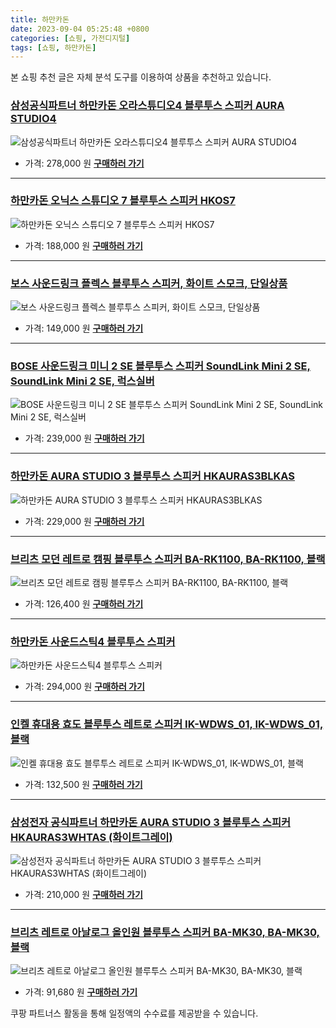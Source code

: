 ```yaml
---
title: 하만카돈
date: 2023-09-04 05:25:48 +0800
categories: [쇼핑, 가전디지털]
tags: [쇼핑, 하만카돈]
---
```

본 쇼핑 추천 글은 자체 분석 도구를 이용하여 상품을 추천하고 있습니다.
### [삼성공식파트너 하만카돈 오라스튜디오4 블루투스 스피커 AURA STUDIO4](https://link.coupang.com/re/AFFSDP?lptag=AF1030537&pageKey=7458014262&itemId=19432764580&vendorItemId=86543976919&traceid=V0-153-808a5bc5542a5d3b&requestid=20230907052548441174224255&token=31850C%7CMIXED)
![삼성공식파트너 하만카돈 오라스튜디오4 블루투스 스피커 AURA STUDIO4](https://ads-partners.coupang.com/image1/eJAoHbnaC9GvchGzeMno9hymBGx7AymdcPSDj7xA1gJHvE6VpSxsHTn354sTwNU55AUuxW9f7_BJlGx7jdZy_7pCMdSqQGNcLanOGIy4V9L8GrpqKPBbv4KCgsuWZuBtgX1lyLXCBKwPthzJaQ-nDPB3uJjFCn0MbvsY-gqKIalP9d1PMG77RpXNN7AJ1xeD9J3aj18YY09GXsdVXrCoF7e0XV-oX_pVpxkjQEShtkO-3NSKkNpG7etNRNGCqy545voaUEFwUpUU24dE3rDSpwUOjfqxg7dKPz6PnjbbeXE=)
- 가격: 278,000 원
[**구매하러 가기**](https://link.coupang.com/re/AFFSDP?lptag=AF1030537&pageKey=7458014262&itemId=19432764580&vendorItemId=86543976919&traceid=V0-153-808a5bc5542a5d3b&requestid=20230907052548441174224255&token=31850C%7CMIXED)
---
### [하만카돈 오닉스 스튜디오 7 블루투스 스피커 HKOS7](https://link.coupang.com/re/AFFSDP?lptag=AF1030537&pageKey=7126337036&itemId=17854950524&vendorItemId=85018280637&traceid=V0-153-ce9409d6cdcadeb6&requestid=20230907052548441174224255&token=31850C%7CMIXED)
![하만카돈 오닉스 스튜디오 7 블루투스 스피커 HKOS7](https://ads-partners.coupang.com/image1/pvTeyzgn-tJhbD7tpnpBPBEQsYQvdItlRqzeuXgBPn_1PbAa52DZ-lfwy6iw76FFQgakhSTGdnRTqXwEFVXPo9M_Rot-t1qjqstPNfMktEVcmjXBLW-1XXqmbhgbbAk0IGut7FcJG3VDxh6GU980KiTNNcixJCnD3MPXv6rqLVW8ASAq1zZYtTv34ypI3H-1PxMW4RjFFxk3scuQURcKrEEErEAIAL6Kbe8T6ZQM0lFFsMh9lmEzSdGVz3nsrTUp9BHU15PHAeRFsj2f1cXqqBjiXiTT6jiIh3lU_kYb7HA=)
- 가격: 188,000 원
[**구매하러 가기**](https://link.coupang.com/re/AFFSDP?lptag=AF1030537&pageKey=7126337036&itemId=17854950524&vendorItemId=85018280637&traceid=V0-153-ce9409d6cdcadeb6&requestid=20230907052548441174224255&token=31850C%7CMIXED)
---
### [보스 사운드링크 플렉스 블루투스 스피커, 화이트 스모크, 단일상품](https://link.coupang.com/re/AFFSDP?lptag=AF1030537&pageKey=6297733301&itemId=13005523899&vendorItemId=80268718051&traceid=V0-153-454647295bff1a4c&clickBeacon=fKkfyAxUZYkduFRgpBny6DjkIzsIw8jvp1OCfsI8OmldgUHO4rhWwHV6OO3Sc2C93k0H4rPWu0okZXcv921a%2BxUdtGo6aDxU4V8KcUJGztOIbzUp7oW%2BeU8eNtVkZQCzboolJjz0qcA%2BGKZmJCc%2BJrSFCXkqsa5iO8F36xiAurUEMb8ExiJFXwQkMWsuNaFscBxxoAYmUcOjK3lfLcBCKojn2DVUDG8q0CeBL%2Fv%2B%2BYV2wYj9J%2FOP1VvMzPBkR0l52S6wJAouw40PZhJ4QB%2BOUarpwwjhFatbj%2BatbthhKbyQkm4Laufdle02jUrtZ9XhLewNFKeOa%2B4RbJ1ZyrNMdP3H7b81rT473XIeYyqo7fFM%2FWcPxCzlS5bktaDe%2BESKPA8JKRGSk9329H0%2FMvyeoLQAb1twvbBCTU0PkZclz%2BFImalRqLhnYNpFywUG8EFAIDptJrjGYpBBdMPP7UMxCIT54saSkYToC%2BZsJBPKlSpWHjBIk5TcmJ9ilApnsaDh%2FMAtLdXfLOVy3SRTO9tYzzldW2n33Z%2BoCC7VKgF3HnnjtCosKSJPbe68D5hARJrJ8W7Pje1sYJk696W41CqSVhik8XG7KtnpedTaJ0GXOnFk9UEWq61g5DKYSIVu0k3%2BLidtLI5R8bbliEkvpgvU0Zd%2FB%2Bc4n3TXtAUscEOO20iv08YmtZTZgmU7rFv00D1nRd2WpEOvj6QQaekKbElAy6DFHgXhEUBO5VWC1H5ZlhGSkt53VAGkE%2FYvn4FAKpRr25vI5DYLmRRPOMiT2cK86B6DSP%2FQR3TtvfQjjqNUousdcZw5OyoQN6vXsfWm%2B0y3HNh2YBxIQcYbsK71100hQK2ilFOAGrl%2F07sW1m0sfyMhlMLyWkmZtYwdeFmCFQ%2Fo&requestid=20230907052548441174224255&token=31850C%7CMIXED)
![보스 사운드링크 플렉스 블루투스 스피커, 화이트 스모크, 단일상품](https://ads-partners.coupang.com/image1/ch52-b9O9xsrXC6-cgoUaGZD3NXoIFMnE-9P5eqGTujMZO1t3Cucnbt5OuyUi9DPXpFSarqBhfZGg9Fz9fSKfwASO7uCq2fBCx02zr0A7hKwOfRWxEUWIeTL33pYB__lxHed8gcb921xs3Z3ORGfsEYBHYupmzMP_xHYyP9WH_0L4rANTP4Lh72qQLJafWCf_TnlRg8dEu_xaU2BlSN6yJuEe-na4rXla0mrK7u1SGCcyq4WzAMALIrFTaI9swuz9e8MCxug6AqAmTRzb74Qtn6BSbc8)
- 가격: 149,000 원
[**구매하러 가기**](https://link.coupang.com/re/AFFSDP?lptag=AF1030537&pageKey=6297733301&itemId=13005523899&vendorItemId=80268718051&traceid=V0-153-454647295bff1a4c&clickBeacon=fKkfyAxUZYkduFRgpBny6DjkIzsIw8jvp1OCfsI8OmldgUHO4rhWwHV6OO3Sc2C93k0H4rPWu0okZXcv921a%2BxUdtGo6aDxU4V8KcUJGztOIbzUp7oW%2BeU8eNtVkZQCzboolJjz0qcA%2BGKZmJCc%2BJrSFCXkqsa5iO8F36xiAurUEMb8ExiJFXwQkMWsuNaFscBxxoAYmUcOjK3lfLcBCKojn2DVUDG8q0CeBL%2Fv%2B%2BYV2wYj9J%2FOP1VvMzPBkR0l52S6wJAouw40PZhJ4QB%2BOUarpwwjhFatbj%2BatbthhKbyQkm4Laufdle02jUrtZ9XhLewNFKeOa%2B4RbJ1ZyrNMdP3H7b81rT473XIeYyqo7fFM%2FWcPxCzlS5bktaDe%2BESKPA8JKRGSk9329H0%2FMvyeoLQAb1twvbBCTU0PkZclz%2BFImalRqLhnYNpFywUG8EFAIDptJrjGYpBBdMPP7UMxCIT54saSkYToC%2BZsJBPKlSpWHjBIk5TcmJ9ilApnsaDh%2FMAtLdXfLOVy3SRTO9tYzzldW2n33Z%2BoCC7VKgF3HnnjtCosKSJPbe68D5hARJrJ8W7Pje1sYJk696W41CqSVhik8XG7KtnpedTaJ0GXOnFk9UEWq61g5DKYSIVu0k3%2BLidtLI5R8bbliEkvpgvU0Zd%2FB%2Bc4n3TXtAUscEOO20iv08YmtZTZgmU7rFv00D1nRd2WpEOvj6QQaekKbElAy6DFHgXhEUBO5VWC1H5ZlhGSkt53VAGkE%2FYvn4FAKpRr25vI5DYLmRRPOMiT2cK86B6DSP%2FQR3TtvfQjjqNUousdcZw5OyoQN6vXsfWm%2B0y3HNh2YBxIQcYbsK71100hQK2ilFOAGrl%2F07sW1m0sfyMhlMLyWkmZtYwdeFmCFQ%2Fo&requestid=20230907052548441174224255&token=31850C%7CMIXED)
---
### [BOSE 사운드링크 미니 2 SE 블루투스 스피커 SoundLink Mini 2 SE, SoundLink Mini 2 SE, 럭스실버](https://link.coupang.com/re/AFFSDP?lptag=AF1030537&pageKey=1946638417&itemId=3304931954&vendorItemId=71291842321&traceid=V0-153-ca526313dbe88da9&clickBeacon=fKkfyAxUZYkduFRgpBny6DjkIzsIw8jvp1OCfsI8OmldgUHO4rhWwHV6OO3Sc2C93k0H4rPWu0okZXcv921a%2B4HrysJ48LWv5BB0g2thVcQoFNH6GO1qwfykMuS42AU2bfpwzrqD1ue%2FAqarkYGiOCC%2BchHDDVjPOcf7iwd5dRcEMb8ExiJFXwQkMWsuNaFscBxxoAYmUcOjK3lfLcBCKojn2DVUDG8q0CeBL%2Fv%2B%2BYV2wYj9J%2FOP1VvMzPBkR0l52S6wJAouw40PZhJ4QB%2BOUWCf2YufVi051o3E0nmC2LSvshj%2FngY7vZjMpM%2BjnhNAMWfU6dYTm4LdSacuhM9YN4Gw6sQg8AprHcRaAkEckmbTiidZMBycPOUKrtXY%2B3F5zCOySGrMTy9kkdHeRpFgg126dovxCCTm44tfGZ0PWcMXt%2BqmPCzBt8aIcubT4QT%2BQPf6GmkX8sCRGdVWxmB%2F7Z4IPIs%2BkB4jeiwDtmjxlJIXz1vS7EDOc438lu8T5SRukOJskDtImCrR0VE0KmV2kqk9DObm7SJZgHOpLCTMkhUUos0veh7HH9RHgTXQH04BptSF26O4RvVjR6c7sXSnwJJCDZ9mlqLDIA66Id%2BCbvDD2n%2Fnts34liPyi3oys1YMi1Djep7yGZjtFLtMW3AlxAqONGVoNg4Nn4VZhF0J5UCRCE9b4IbYYQ8DIC2u1hwXDy2Gr6sxGx2tW2BAJQmPVb6gdXnYOe083oI2QGq4F2iu6nYVCpQ6YwHKMV8FFTwWARESZhN%2BxfCMsA1C2MsmV%2FT6skzMJwo7pBGJzKGLgm4NSfWFaD8rfv%2BNbZsQaZstIgbugQkgrCBZFkInXFHLiaHUodRQKSfApsy1nfTpi%2Fk%3D&requestid=20230907052548441174224255&token=31850C%7CMIXED)
![BOSE 사운드링크 미니 2 SE 블루투스 스피커 SoundLink Mini 2 SE, SoundLink Mini 2 SE, 럭스실버](https://ads-partners.coupang.com/image1/oko__gCMil3uqOtxouMNO-mhXsaK5RCzmeE1hqE9Sz4PTaZRrOCXrnyynz7t0otMnslA7uMKMLE4H0NHf0AcXKDu4DYguOM_cDQUCz4nm_mMHNOjtqVFMpD2mBr3JFD2xNAEDQSzyJg_t7K7y-3HQRWEbBqSeAyPqCJCpA9cCqV_44fGUlWyVB6IRzz52eMZat-jl_rzKn3U0g1UV_Tn3bvv3YTM-jXPQznNSyjQ0Gq58dYZ3CZu5LgGwbSfnH2MzcvdRnqF-MS0s6Cn-f6l8tsy70FpHSs=)
- 가격: 239,000 원
[**구매하러 가기**](https://link.coupang.com/re/AFFSDP?lptag=AF1030537&pageKey=1946638417&itemId=3304931954&vendorItemId=71291842321&traceid=V0-153-ca526313dbe88da9&clickBeacon=fKkfyAxUZYkduFRgpBny6DjkIzsIw8jvp1OCfsI8OmldgUHO4rhWwHV6OO3Sc2C93k0H4rPWu0okZXcv921a%2B4HrysJ48LWv5BB0g2thVcQoFNH6GO1qwfykMuS42AU2bfpwzrqD1ue%2FAqarkYGiOCC%2BchHDDVjPOcf7iwd5dRcEMb8ExiJFXwQkMWsuNaFscBxxoAYmUcOjK3lfLcBCKojn2DVUDG8q0CeBL%2Fv%2B%2BYV2wYj9J%2FOP1VvMzPBkR0l52S6wJAouw40PZhJ4QB%2BOUWCf2YufVi051o3E0nmC2LSvshj%2FngY7vZjMpM%2BjnhNAMWfU6dYTm4LdSacuhM9YN4Gw6sQg8AprHcRaAkEckmbTiidZMBycPOUKrtXY%2B3F5zCOySGrMTy9kkdHeRpFgg126dovxCCTm44tfGZ0PWcMXt%2BqmPCzBt8aIcubT4QT%2BQPf6GmkX8sCRGdVWxmB%2F7Z4IPIs%2BkB4jeiwDtmjxlJIXz1vS7EDOc438lu8T5SRukOJskDtImCrR0VE0KmV2kqk9DObm7SJZgHOpLCTMkhUUos0veh7HH9RHgTXQH04BptSF26O4RvVjR6c7sXSnwJJCDZ9mlqLDIA66Id%2BCbvDD2n%2Fnts34liPyi3oys1YMi1Djep7yGZjtFLtMW3AlxAqONGVoNg4Nn4VZhF0J5UCRCE9b4IbYYQ8DIC2u1hwXDy2Gr6sxGx2tW2BAJQmPVb6gdXnYOe083oI2QGq4F2iu6nYVCpQ6YwHKMV8FFTwWARESZhN%2BxfCMsA1C2MsmV%2FT6skzMJwo7pBGJzKGLgm4NSfWFaD8rfv%2BNbZsQaZstIgbugQkgrCBZFkInXFHLiaHUodRQKSfApsy1nfTpi%2Fk%3D&requestid=20230907052548441174224255&token=31850C%7CMIXED)
---
### [하만카돈 AURA STUDIO 3 블루투스 스피커 HKAURAS3BLKAS](https://link.coupang.com/re/AFFSDP?lptag=AF1030537&pageKey=2052373824&itemId=3489229277&vendorItemId=80553023592&traceid=V0-153-fc4e833a9922b24b&requestid=20230907052548441174224255&token=31850C%7CMIXED)
![하만카돈 AURA STUDIO 3 블루투스 스피커 HKAURAS3BLKAS](https://ads-partners.coupang.com/image1/DQBDJ7Es-YO8iRTUDRGm0nx-jlZWt3w6qvxL5E_lA0KSKFjCUo4PnxG3UyRIU86OIZW2Ra661eDXv-Q94jXryy6Fde0fWRM66dToHiS_PK6gi86BQgB6GGzKMqU5nqF-x_iCl0JMzAEBPz0yrvbi76_17x2JzPuUVFgQikNsIyTA6q3AKyGXJg8AE7UmjtyL8xGbfagVIKoIWAQD_CjZM_AZ8CtTX7FRtmxESevcg7qdos38I9uxTByYUjg5DBseFnXhDI2XMNtOE_JmByk4_DbH6qZ9irrUhK1lFurlyTI=)
- 가격: 229,000 원
[**구매하러 가기**](https://link.coupang.com/re/AFFSDP?lptag=AF1030537&pageKey=2052373824&itemId=3489229277&vendorItemId=80553023592&traceid=V0-153-fc4e833a9922b24b&requestid=20230907052548441174224255&token=31850C%7CMIXED)
---
### [브리츠 모던 레트로 캠핑 블루투스 스피커 BA-RK1100, BA-RK1100, 블랙](https://link.coupang.com/re/AFFSDP?lptag=AF1030537&pageKey=6536302473&itemId=14536002456&vendorItemId=81778463081&traceid=V0-153-30a68ef17f6d4b30&clickBeacon=fKkfyAxUZYkduFRgpBny6DjkIzsIw8jvp1OCfsI8OmldgUHO4rhWwHV6OO3Sc2C93k0H4rPWu0okZXcv921a%2B57o9sQUgQHH5tckaC3ed1AoFNH6GO1qwfykMuS42AU2QZTD%2FlncELt18PbZW7HzxjHQRsmVMC1PLYBzCmGrmsMEMb8ExiJFXwQkMWsuNaFscBxxoAYmUcOjK3lfLcBCKojn2DVUDG8q0CeBL%2Fv%2B%2BYV2wYj9J%2FOP1VvMzPBkR0l5h50Wry%2BJz7hCfPmC64ubOSQaG0Zn8Ly7ny3o5oEFDYhGA2YVgwJR%2FFoikSri3gLav9mcRqz355RPnUJLWA6AByW5STDAJ67VZloQ3CHkw%2FmsgdGwtt2TQikYsVvsxfp0N64qAxWAtuBZ8LXvKN0Lrm6%2F1CjXtu7j5N7v%2FLMnNT1SFXXZFSo0TAPUJI%2F4EZ7PDW0nPdBvbir0wJpa7PfeEAzrgeJycXxKw9oPyT6RScxNYAh34uQWwnPgx5woIB1kE%2FnU61uWQZ7Mp4EKgx%2BxIAV%2Fwm4pe1BK%2FbHehqqvXJy7RkLyBVgS7s4Y6X5H%2FtKKiuO8yfe4xSsui7mCsfMaS8svXHc72sDsnKQ4FoYwAzwXX4NP%2BT8J4Fs7U6oL%2BQhu1nSbn7aOdH%2FYAWeB7%2Fz89QppQbmO31%2BV99yaFOCN0SGaReu0%2BOpigwvLL2BxQm5G%2Bfo%2FCatBdMbu3kefnPAtUimkRohBEdDqdVZY0cwpC2k6x3L6x6nwdEcLnC4ulFLE3G6BKPuBLGnOQd1gEBCKr6DEgkvtFBf049p513kTqwIKnt3Dv84fKuvX9Y9%2BpxZuP1rgCKluxzpC6hwexW8SPBtUVHqLazOPbwiCBtw%2BaCxhEPzeu3MLJm2nYk5pF9LA&requestid=20230907052548441174224255&token=31850C%7CMIXED)
![브리츠 모던 레트로 캠핑 블루투스 스피커 BA-RK1100, BA-RK1100, 블랙](https://ads-partners.coupang.com/image1/HRasYQJGr-yrZRxdHaZtGroe_sTm0fzViJUa2ZH-E-S98_19UqFmz7xMVT6exBMAbKjg3eP6pBknSiEP5e-xxCXerU6JoEoqlKMJ-1oTY5ae-emm2TtzUijZermQqsiULADLkuMDMrEBpSUQznptxyKmyv7PpYGzFeEyLK0cq3cXKEicwQV3haRxyaQ3xI4ILUAggFR8nC9D9w2cmmt_S86I13o1vR1Hnukjw32kGR8ATjbzDq7g_gFD902Oxnv4S1T_Adu5aAcAbJ3L5g==)
- 가격: 126,400 원
[**구매하러 가기**](https://link.coupang.com/re/AFFSDP?lptag=AF1030537&pageKey=6536302473&itemId=14536002456&vendorItemId=81778463081&traceid=V0-153-30a68ef17f6d4b30&clickBeacon=fKkfyAxUZYkduFRgpBny6DjkIzsIw8jvp1OCfsI8OmldgUHO4rhWwHV6OO3Sc2C93k0H4rPWu0okZXcv921a%2B57o9sQUgQHH5tckaC3ed1AoFNH6GO1qwfykMuS42AU2QZTD%2FlncELt18PbZW7HzxjHQRsmVMC1PLYBzCmGrmsMEMb8ExiJFXwQkMWsuNaFscBxxoAYmUcOjK3lfLcBCKojn2DVUDG8q0CeBL%2Fv%2B%2BYV2wYj9J%2FOP1VvMzPBkR0l5h50Wry%2BJz7hCfPmC64ubOSQaG0Zn8Ly7ny3o5oEFDYhGA2YVgwJR%2FFoikSri3gLav9mcRqz355RPnUJLWA6AByW5STDAJ67VZloQ3CHkw%2FmsgdGwtt2TQikYsVvsxfp0N64qAxWAtuBZ8LXvKN0Lrm6%2F1CjXtu7j5N7v%2FLMnNT1SFXXZFSo0TAPUJI%2F4EZ7PDW0nPdBvbir0wJpa7PfeEAzrgeJycXxKw9oPyT6RScxNYAh34uQWwnPgx5woIB1kE%2FnU61uWQZ7Mp4EKgx%2BxIAV%2Fwm4pe1BK%2FbHehqqvXJy7RkLyBVgS7s4Y6X5H%2FtKKiuO8yfe4xSsui7mCsfMaS8svXHc72sDsnKQ4FoYwAzwXX4NP%2BT8J4Fs7U6oL%2BQhu1nSbn7aOdH%2FYAWeB7%2Fz89QppQbmO31%2BV99yaFOCN0SGaReu0%2BOpigwvLL2BxQm5G%2Bfo%2FCatBdMbu3kefnPAtUimkRohBEdDqdVZY0cwpC2k6x3L6x6nwdEcLnC4ulFLE3G6BKPuBLGnOQd1gEBCKr6DEgkvtFBf049p513kTqwIKnt3Dv84fKuvX9Y9%2BpxZuP1rgCKluxzpC6hwexW8SPBtUVHqLazOPbwiCBtw%2BaCxhEPzeu3MLJm2nYk5pF9LA&requestid=20230907052548441174224255&token=31850C%7CMIXED)
---
### [하만카돈 사운드스틱4 블루투스 스피커](https://link.coupang.com/re/AFFSDP?lptag=AF1030537&pageKey=6328833756&itemId=13225729103&vendorItemId=80483902662&traceid=V0-153-5f88740c5311f244&requestid=20230907052548441174224255&token=31850C%7CMIXED)
![하만카돈 사운드스틱4 블루투스 스피커](https://ads-partners.coupang.com/image1/S2azKREFqgiRp1FmSwOWjEhJudcJ1bWFnvD5DAHWer2UBhypz5Pl4RpPksVFfXBqMMo9AcN6y7GthkEF8wBcmZk2fqmXkcV0ufycGrY4GjDFPH9u3YN8IEMVk9RH6wuFNAvRaTFTjyoNhEjzThP0RfolgEW7jxCAtdsQ80OqYWKuxonpA-izis54W--OK_uWlIIrsiUTD8J3wro3UVhWJ8RAU6GRDmCHqQNY0hv0eP3L0RotbUMf3PkZoC6QfialnXDHoUL_93Dgmr7ChlOy9tEPvflVV6JrU9QuHX2IdQ==)
- 가격: 294,000 원
[**구매하러 가기**](https://link.coupang.com/re/AFFSDP?lptag=AF1030537&pageKey=6328833756&itemId=13225729103&vendorItemId=80483902662&traceid=V0-153-5f88740c5311f244&requestid=20230907052548441174224255&token=31850C%7CMIXED)
---
### [인켈 휴대용 효도 블루투스 레트로 스피커 IK-WDWS_01, IK-WDWS_01, 블랙](https://link.coupang.com/re/AFFSDP?lptag=AF1030537&pageKey=6703706851&itemId=15537026410&vendorItemId=82756211991&traceid=V0-153-2aa3d6230b22f1d0&clickBeacon=fKkfyAxUZYkduFRgpBny6DjkIzsIw8jvp1OCfsI8OmldgUHO4rhWwHV6OO3Sc2C93k0H4rPWu0okZXcv921a%2B%2BQu2FyR%2FN8D2o8%2BoG7aOiQoFNH6GO1qwfykMuS42AU2uS2ufChdU8p%2F1VG6rDDKKvIZblWIb7Ku4SNhiq5VrzQEMb8ExiJFXwQkMWsuNaFscBxxoAYmUcOjK3lfLcBCKojn2DVUDG8q0CeBL%2Fv%2B%2BYV2wYj9J%2FOP1VvMzPBkR0l5QUskN0sgBhOLkfP%2BnOj2xcxqHCNn2%2Bz2LlIVaUlbTCwfmTIRQRmTu2RdLK2rJ2eu5i7QMaA1yVHWEiFcIbf0yeTlfzEEh%2BuTPy%2FyQrWHRZvP0Kmwa57Jh4dXu%2Bj%2F%2F5tPPA8JKRGSk9329H0%2FMvyeoLQAb1twvbBCTU0PkZclz%2BE1285PEJwC9V38h6rU6h92DmmOXadbrXMHnHManj0gqaNVAGpg5dj3O4nBXMzSMz1sbhJMGAUlP1ulwGDgNWPPXMSkOm%2B5%2FEdLlJipXq11XgY1Z%2BhDM6rmVBI4OOMLsFqnVfky5eL%2BgeaZXR9DIWTfxpmH4FZcoEhLfRHXterVvjAomAc%2FO3ECVYvYnUb86b029BK%2FQO0ZvNSrSufaq7tnEZ8uOPqkG%2FimHBQChT3Y9LQ26FOsF%2Fxy8odjkcYCFZ2p0mGpXEAEs%2BwnTTfmDHrJmtuj37NmjrDObDXeJOlMogJyy50CZGNHyXZKigM9cXcbGnL9%2FTvjP%2FC7Pp6EyFCJRklK%2FLjcgYh%2BC6f86BcFz42EsTzrPX6SYQSogSh2UbDsGsc0Zmuinwfrg7jhcNlsDFo2muobKW0557tlXLswj%2BaxBjpBcyRLDWJbc3bgno%2BzH%2BRRttXcbsRXzS1urgdk&requestid=20230907052548441174224255&token=31850C%7CMIXED)
![인켈 휴대용 효도 블루투스 레트로 스피커 IK-WDWS_01, IK-WDWS_01, 블랙](https://ads-partners.coupang.com/image1/JAD3kW-5jvBRGFOEJCX_ntCn80CxHXPWDecY5TZhf7iSQbvonySIA95rEPTrETT_j92XhW_QNjl567OINvJbOBtw_SkHQZWthdDRJlP7cXnWaGSHX7HCDkw-umrNTqhKPFAH8Ec68WCwF5YCtl9F1unopJn35dqP1fzEwYGQgzG0diQIGU3G7JrRv7blP-LuFjOUHwur3fjEpQVJckl6I26AaALUOIL5FwdsQiGYdUbUCYnc7zx8Wa53D6f0U2VKZlBvMys3rHKrMtK9dXKioEj3kAg=)
- 가격: 132,500 원
[**구매하러 가기**](https://link.coupang.com/re/AFFSDP?lptag=AF1030537&pageKey=6703706851&itemId=15537026410&vendorItemId=82756211991&traceid=V0-153-2aa3d6230b22f1d0&clickBeacon=fKkfyAxUZYkduFRgpBny6DjkIzsIw8jvp1OCfsI8OmldgUHO4rhWwHV6OO3Sc2C93k0H4rPWu0okZXcv921a%2B%2BQu2FyR%2FN8D2o8%2BoG7aOiQoFNH6GO1qwfykMuS42AU2uS2ufChdU8p%2F1VG6rDDKKvIZblWIb7Ku4SNhiq5VrzQEMb8ExiJFXwQkMWsuNaFscBxxoAYmUcOjK3lfLcBCKojn2DVUDG8q0CeBL%2Fv%2B%2BYV2wYj9J%2FOP1VvMzPBkR0l5QUskN0sgBhOLkfP%2BnOj2xcxqHCNn2%2Bz2LlIVaUlbTCwfmTIRQRmTu2RdLK2rJ2eu5i7QMaA1yVHWEiFcIbf0yeTlfzEEh%2BuTPy%2FyQrWHRZvP0Kmwa57Jh4dXu%2Bj%2F%2F5tPPA8JKRGSk9329H0%2FMvyeoLQAb1twvbBCTU0PkZclz%2BE1285PEJwC9V38h6rU6h92DmmOXadbrXMHnHManj0gqaNVAGpg5dj3O4nBXMzSMz1sbhJMGAUlP1ulwGDgNWPPXMSkOm%2B5%2FEdLlJipXq11XgY1Z%2BhDM6rmVBI4OOMLsFqnVfky5eL%2BgeaZXR9DIWTfxpmH4FZcoEhLfRHXterVvjAomAc%2FO3ECVYvYnUb86b029BK%2FQO0ZvNSrSufaq7tnEZ8uOPqkG%2FimHBQChT3Y9LQ26FOsF%2Fxy8odjkcYCFZ2p0mGpXEAEs%2BwnTTfmDHrJmtuj37NmjrDObDXeJOlMogJyy50CZGNHyXZKigM9cXcbGnL9%2FTvjP%2FC7Pp6EyFCJRklK%2FLjcgYh%2BC6f86BcFz42EsTzrPX6SYQSogSh2UbDsGsc0Zmuinwfrg7jhcNlsDFo2muobKW0557tlXLswj%2BaxBjpBcyRLDWJbc3bgno%2BzH%2BRRttXcbsRXzS1urgdk&requestid=20230907052548441174224255&token=31850C%7CMIXED)
---
### [삼성전자 공식파트너 하만카돈 AURA STUDIO 3 블루투스 스피커 HKAURAS3WHTAS (화이트그레이)](https://link.coupang.com/re/AFFSDP?lptag=AF1030537&pageKey=2052373824&itemId=18357181005&vendorItemId=85500997242&traceid=V0-153-fc4e833a9922b24b&requestid=20230907052548441174224255&token=31850C%7CMIXED)
![삼성전자 공식파트너 하만카돈 AURA STUDIO 3 블루투스 스피커 HKAURAS3WHTAS (화이트그레이)](https://ads-partners.coupang.com/image1/ekBJ5Mk5ggnNrnureoJZJY5nc41kF1lIXqsSlUEbkCVEPCuvDmgSeHvzAT7EWZj58Dqy80sTfzZFojE29pcYqQHe1M05LKpS4QybFoIZnzQXA-d7Mv6JPuieqSKW7gV8LhBKFB8EcuA_Je76i-wT4CXJSsnVy1pR2ArkFG_lut5btZbc7MkFLn9pIxd5_xHPi7mHuV5ajs1c5ifidNxjd6tunZYkcQ7__iPXYbLdu7xpc51yl6QP2LhYTsbryUIAJRJpGiR0bQZlfy3NYmmwVHC4o7HSW2OILeGUgM0ShZvm)
- 가격: 210,000 원
[**구매하러 가기**](https://link.coupang.com/re/AFFSDP?lptag=AF1030537&pageKey=2052373824&itemId=18357181005&vendorItemId=85500997242&traceid=V0-153-fc4e833a9922b24b&requestid=20230907052548441174224255&token=31850C%7CMIXED)
---
### [브리츠 레트로 아날로그 올인원 블루투스 스피커 BA-MK30, BA-MK30, 블랙](https://link.coupang.com/re/AFFSDP?lptag=AF1030537&pageKey=6475220047&itemId=14150362887&vendorItemId=81396894605&traceid=V0-153-7a25733e23f0438c&clickBeacon=fKkfyAxUZYkduFRgpBny6DjkIzsIw8jvp1OCfsI8OmldgUHO4rhWwHV6OO3Sc2C93k0H4rPWu0okZXcv921a%2B0Jk06sf4RLzfqshW%2F9BzEkoFNH6GO1qwfykMuS42AU2oSFtF%2FeHZANeBfxJ2nV1WtONA6OqvRop52LqqX5wZ8wEMb8ExiJFXwQkMWsuNaFscBxxoAYmUcOjK3lfLcBCKojn2DVUDG8q0CeBL%2Fv%2B%2BYV2wYj9J%2FOP1VvMzPBkR0l5oAbxSXQTV9BtLcVoz2uhHc82v%2Bz2HJlA8TSyJB63POhsr4w0fiKxgkKDAue%2FUCpxkdbXnBF5MlWibdh69itYIQwXSfsrtotlw1G5axQuzqnIc5GiUbwD1vVtKqP8Pych834k4f8eJBRmR%2FEVPSxtlBrcrG1nHv5kCzSfxfkjEjXvESVq3AONWIKYageflNGDAPHiEnoPiLn1zODWjYLDEbZI9J0AWTOv1Rldp%2FKsp92nVfky5eL%2BgeaZXR9DIWTfaQEivwBpL2EkyfH2iKOl4CywV4wboS3XDCVj3jXBVfLL1eFTLydd7ew10EG%2FSz493gBmOWmXWcMNOkWcKZ8GZXwnCkeEfF0zAxQlmXIgzAqf92SiRGa6NgoMnHFOhblLBVXcf657hl1e6wt13fxvc5Sq%2Fel5hvcBDXEpnAUptfr9eO%2B7L7ugbfxwCciJ3Qk38i7DkoNJEZRtBoq9zD55ST6ubL2uOfmtE6V23nKB7KnxRsu773ifWuVuH%2Be9Mha2ED7FmMk0PNc36YxaRcZQaWTM15xtrlCMqI45gBsJlwtmIrwlDIH2Ofz0cCpRDlEgiEO7DV4JQ6Ayf6dIlUVuTuN9hygymczqimK36bkQ0fo%3D&requestid=20230907052548441174224255&token=31850C%7CMIXED)
![브리츠 레트로 아날로그 올인원 블루투스 스피커 BA-MK30, BA-MK30, 블랙](https://ads-partners.coupang.com/image1/0c4mgIFhgFn5fnai0aQtsJs_x5ktAjep6-wyMvJZW8b_B1YAStN7GBFpj1_cccSbjBgLxk-OrrKR-US4C4rsJSQrnAgfTztffL055nSQ1LRt74zVEG4O19P35TE-c_DMBA8tuCz464VaA2U0G3rszgoBhDch3cqRJY08YGOCOPNPcm6C1lGl3ApiARroiqe7n4J4-lvjv1PWTcFMzWYRKxE_kZmxotcA_MYZDXENcvhu98hoPqVvrMaFNqAw0oD2_iShNKVc5D9rb342ntA=)
- 가격: 91,680 원
[**구매하러 가기**](https://link.coupang.com/re/AFFSDP?lptag=AF1030537&pageKey=6475220047&itemId=14150362887&vendorItemId=81396894605&traceid=V0-153-7a25733e23f0438c&clickBeacon=fKkfyAxUZYkduFRgpBny6DjkIzsIw8jvp1OCfsI8OmldgUHO4rhWwHV6OO3Sc2C93k0H4rPWu0okZXcv921a%2B0Jk06sf4RLzfqshW%2F9BzEkoFNH6GO1qwfykMuS42AU2oSFtF%2FeHZANeBfxJ2nV1WtONA6OqvRop52LqqX5wZ8wEMb8ExiJFXwQkMWsuNaFscBxxoAYmUcOjK3lfLcBCKojn2DVUDG8q0CeBL%2Fv%2B%2BYV2wYj9J%2FOP1VvMzPBkR0l5oAbxSXQTV9BtLcVoz2uhHc82v%2Bz2HJlA8TSyJB63POhsr4w0fiKxgkKDAue%2FUCpxkdbXnBF5MlWibdh69itYIQwXSfsrtotlw1G5axQuzqnIc5GiUbwD1vVtKqP8Pych834k4f8eJBRmR%2FEVPSxtlBrcrG1nHv5kCzSfxfkjEjXvESVq3AONWIKYageflNGDAPHiEnoPiLn1zODWjYLDEbZI9J0AWTOv1Rldp%2FKsp92nVfky5eL%2BgeaZXR9DIWTfaQEivwBpL2EkyfH2iKOl4CywV4wboS3XDCVj3jXBVfLL1eFTLydd7ew10EG%2FSz493gBmOWmXWcMNOkWcKZ8GZXwnCkeEfF0zAxQlmXIgzAqf92SiRGa6NgoMnHFOhblLBVXcf657hl1e6wt13fxvc5Sq%2Fel5hvcBDXEpnAUptfr9eO%2B7L7ugbfxwCciJ3Qk38i7DkoNJEZRtBoq9zD55ST6ubL2uOfmtE6V23nKB7KnxRsu773ifWuVuH%2Be9Mha2ED7FmMk0PNc36YxaRcZQaWTM15xtrlCMqI45gBsJlwtmIrwlDIH2Ofz0cCpRDlEgiEO7DV4JQ6Ayf6dIlUVuTuN9hygymczqimK36bkQ0fo%3D&requestid=20230907052548441174224255&token=31850C%7CMIXED)


쿠팡 파트너스 활동을 통해 일정액의 수수료를 제공받을 수 있습니다.
